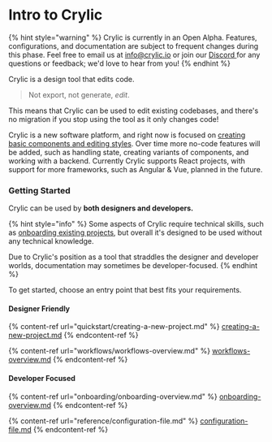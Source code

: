 # Intro to Crylic

{% hint style="warning" %}
Crylic is currently in an Open Alpha. Features, configurations, and documentation are subject to frequent changes during this phase. Feel free to email us at [info@crylic.io](mailto:info@crylic.io) or join our [Discord ](https://discord.gg/qazKnvmF9F)for any questions or feedback; we'd love to hear from you!
{% endhint %}

Crylic is a design tool that edits code.

> Not export, not generate, _edit_.

This means that Crylic can be used to edit existing codebases, and there's no migration if you stop using the tool as it only changes code!

Crylic is a new software platform, and right now is focused on [creating basic components and editing styles](workflows/component-library.md). Over time more no-code features will be added, such as handling state, creating variants of components, and working with a backend. Currently Crylic supports React projects, with support for more frameworks, such as Angular & Vue, planned in the future.

### Getting Started

Crylic can be used by **both designers and developers.**

{% hint style="info" %}
Some aspects of Crylic require technical skills, such as [onboarding existing projects](onboarding/onboarding-overview.md), but overall it's designed to be used without any technical knowledge.

Due to Crylic's position as a tool that straddles the designer and developer worlds, documentation may sometimes be developer-focused.
{% endhint %}

To get started, choose an entry point that best fits your requirements.

#### Designer Friendly

{% content-ref url="quickstart/creating-a-new-project.md" %}
[creating-a-new-project.md](quickstart/creating-a-new-project.md)
{% endcontent-ref %}

{% content-ref url="workflows/workflows-overview.md" %}
[workflows-overview.md](workflows/workflows-overview.md)
{% endcontent-ref %}

#### Developer Focused

{% content-ref url="onboarding/onboarding-overview.md" %}
[onboarding-overview.md](onboarding/onboarding-overview.md)
{% endcontent-ref %}

{% content-ref url="reference/configuration-file.md" %}
[configuration-file.md](reference/configuration-file.md)
{% endcontent-ref %}
